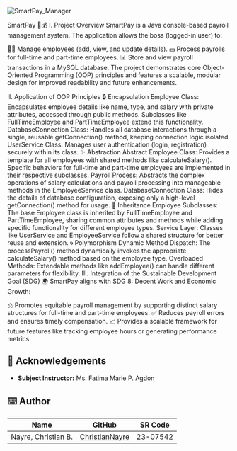 ![SmartPay_Manager](https://github.com/user-attachments/assets/f115549d-d7b5-4967-b666-8b8f76dfec45)


SmartPay 🏢💰
I. Project Overview
SmartPay is a Java console-based payroll management system. The application allows the boss (logged-in user) to:

🧑‍💼 Manage employees (add, view, and update details).
💵 Process payrolls for full-time and part-time employees.
📊 Store and view payroll transactions in a MySQL database.
The project demonstrates core Object-Oriented Programming (OOP) principles and features a scalable, modular design for improved readability and future enhancements.

II. Application of OOP Principles
🔒 Encapsulation
Employee Class:
Encapsulates employee details like name, type, and salary with private attributes, accessed through public methods. Subclasses like FullTimeEmployee and PartTimeEmployee extend this functionality.
DatabaseConnection Class:
Handles all database interactions through a single, reusable getConnection() method, keeping connection logic isolated.
UserService Class:
Manages user authentication (login, registration) securely within its class.
✨ Abstraction
Abstract Employee Class:
Provides a template for all employees with shared methods like calculateSalary(). Specific behaviors for full-time and part-time employees are implemented in their respective subclasses.
Payroll Process:
Abstracts the complex operations of salary calculations and payroll processing into manageable methods in the EmployeeService class.
DatabaseConnection Class:
Hides the details of database configuration, exposing only a high-level getConnection() method for usage.
🧬 Inheritance
Employee Subclasses:
The base Employee class is inherited by FullTimeEmployee and PartTimeEmployee, sharing common attributes and methods while adding specific functionality for different employee types.
Service Layer:
Classes like UserService and EmployeeService follow a shared structure for better reuse and extension.
🌀 Polymorphism
Dynamic Method Dispatch:
The processPayroll() method dynamically invokes the appropriate calculateSalary() method based on the employee type.
Overloaded Methods:
Extendable methods like addEmployee() can handle different parameters for flexibility.
III. Integration of the Sustainable Development Goal (SDG) 🌍
SmartPay aligns with SDG 8: Decent Work and Economic Growth:

⚖️ Promotes equitable payroll management by supporting distinct salary structures for full-time and part-time employees.
✅ Reduces payroll errors and ensures timely compensation.
📈 Provides a scalable framework for future features like tracking employee hours or generating performance metrics.


## 🤍 Acknowledgements

- **Subject Instructor:** Ms. Fatima Marie P. Agdon

## ⌨️ Author

| Name                             | GitHub                                                | SR Code     |
|----------------------------------|-------------------------------------------------------|-------------|
| Nayre, Christian B. | [ChristianNayre](https://github.com/Christian-Nayre) | 23-07542   |
